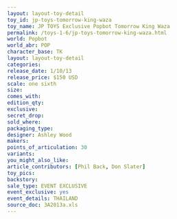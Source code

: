 ```yaml
---
layout: layout-toy-detail 
toy_id: jp-toys-tomorrow-king-waza
toy_name: JP TOYS Exclusive Popbot Tomorrow King Waza
permalink: /toys-1-6/jp-toys-tomorrow-king-waza.html
world: Popbot
world_abr: POP
character_base: TK
layout: layout-toy-detail
categories: 
release_date: 1/10/13
release_price: $150 USD
scale: one sixth
size: 
comes_with: 
edition_qty: 
exclusive: 
secret_drop: 
sold_where: 
packaging_type: 
designer: Ashley Wood
makers: 
points_of_articulation: 30
variants: 
you_might_also_like: 
article_contributors: [Phil Back, Don Slater]
toy_pics: 
backstory: 
sale_type: EVENT EXCLUSIVE
event_exclusive: yes
event_details: THAILAND
source_doc: 3A2013a.xls
---
```

